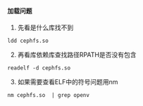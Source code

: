 #### 加载问题

1. 先看是什么库找不到
```
ldd cephfs.so
```

2. 再看库依赖库查找路径RPATH是否没有包含
```
readelf -d cephfs.so
```

3. 如果需要查看ELF中的符号问题用nm
```
nm cephfs.so  | grep openv
```
